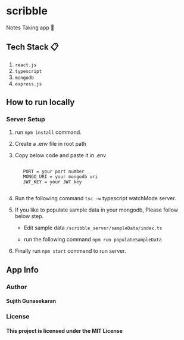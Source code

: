 # scribble

Notes Taking app 📕


## Tech Stack 📋

  1. `react.js`
  2. `typescript`
  3. `mongodb`
  4. `express.js`

## How to run locally

### Server Setup

  1. run `npm install` command.   
  2. Create a .env file in root path
  3. Copy below code and paste it in .env
  
      <code>
        PORT = your port number
        MONGO_URI = your mongodb uri
        JWT_KEY = your JWT key
      </code>
  
  4. Run the following command `tsc -w` typescript watchMode server. 
  
  4. If you like to populate sample data in your mongodb, Please follow below step.
      
     * Edit sample data `/scribble_server/sampleData/index.ts`
     
     * run the following command `npm run populateSampleData` 
      
  5. Finally run `npm start` command to run server. 


## App Info

<h3>Author</h3>

<h4>Sujith Gunasekaran</h3>

<h3>License</h3>

<h4>This project is licensed under the MIT License</h4>


